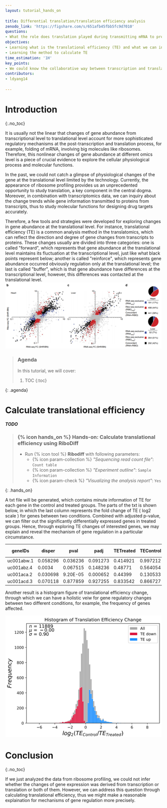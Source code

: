 ```yaml
---
layout: tutorial_hands_on

title: Differential translation/translation efficiency analysis
zenodo_link: 'https://figshare.com/s/651afb45fbb5fc9d7010'
questions:
- What the role does translation played during transmitting mRNA to proteins?
objectives:
- Learning what is the translational efficiency (TE) and what we can inferred from it
- Learning the method to calculate TE
time_estimation: '1H'
key_points:
- We could know the collaborative way between transcription and translation and TE changes in abnormal conditions.  
contributors:
- ldyang14

---
```



# Introduction
{:.no_toc}

<!-- This is a comment. -->

It is usually not the linear that changes of gene abundance from transcriptional level to translational level account for more sophisticated regulatory mechanisms at the post-transcription and translation process, for example, folding of mRNA, involving big molecules like ribosomes. Therefore, this nonlinear changes of gene abundance at different omics level is a piece of crucial evidence to explore the cellular physiological process and molecular functions. 

In the past, we could not catch a glimpse of physiological changes of the gene at the translational level limited by the technology. Currently, the appearance of ribosome profiling provides us an unprecedented opportunity to study translation, a key component in the central dogma. Moreover, in combination with transcriptomics data, we can inquiry about the change trends while gene information transmitted to proteins from transcripts, thus to study molecular functions for designing drug targets accurately. 

Therefore, a few tools and strategies were developed for exploring changes in gene abundance at the translational level. For instance, translational efficiency (TE) is a common analysis method in the translatomics, which can reflect the direction and degree of gene changes from transcripts to proteins. These changes usually are divided into three categories: one is called "forward", which represents that gene abundance at the translational level maintains its fluctuation at the transcriptional level, just like what black points represent below; another is called "reinforce", which represents gene abundance occurred obviously regulation only at the translational level; the last is called "buffer", which is that gene abundance have differences at the transcriptional level, however, this differences was contacted at the translational level. ![Translational efficiency](../../images/translational-efficiency/translational-efficiency.png "Translational efficiency (cited from {% cite schafer2015translational %})")





> ### Agenda
>
> In this tutorial, we will cover:
>
> 1. TOC
> {:toc}
>
{: .agenda}

# Calculate translational efficiency



***TODO***

> ### {% icon hands_on %} Hands-on:  Calculate translational efficiency using RiboDiff
>
> - Run {% icon tool %} **Ribodiff** with following  parameters:
>   - {% icon param-collection %} *"Sequencing read count file"*: `Count table` 
>   - {% icon param-collection %} *"Experiment outline"*: `Sample Information` 
>   - {% icon param-check %} *"Visualizing the analysis report"*: `Yes` 
>
{: .hands_on}

A txt file will be generated, which contains minute information of TE for each gene in the control and treated groups. The parts of the txt is shown below, in which the last column represents the fold change of TE ( log2 scale ) for genes between two conditions. Combined with adjusted p-value, we can filter out the significantly differentially expressed genes in treated groups. Hence, through exploring TE changes of interested genes, we may explain and reveal the mechanism of gene regulation in a particular circumstance.

| geneIDs    | disper   | pval     | padj     | TETreated | TEControl | log2FC_TE(Control vs Treated) |
| ---------- | -------- | -------- | -------- | --------- | --------- | ----------------------------- |
| uc001abw.1 | 0.058296 | 0.036236 | 0.091273 | 0.414921  | 0.997212  | 1.265062                      |
| uc001abz.4 | 0.0034   | 0.067515 | 0.148236 | 0.48771   | 0.564054  | 0.209808                      |
| uc001aca.2 | 0.030698 | 9.20E-05 | 0.000652 | 0.44399   | 0.130533  | -1.76612                      |
| uc001acd.3 | 0.070118 | 0.877859 | 0.927255 | 0.833542  | 0.866727  | 0.056323                      |

Another result is a histogram figure of translational efficiency change, through which we can have a holistic veiw for gene regulatory changes between two different conditions, for example, the frequency of genes affected.

![Fold change of TE](../../images/translational-efficiency/TE_foldchange_hist.png "Fold change of TE")



# Conclusion

{:.no_toc}

If we just analyzed the data from ribosome profiling, we could not infer whether the changes of gene expression was derived from transcription or translation or both of them. However, we can address this question through calculating translational efficiency, thus we might make a reasonable explaination for mechanisms of gene regulation more precisely. 